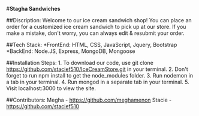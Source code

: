 #**Stagha Sandwiches**

##Discription: 
	Welcome to our ice cream sandwich shop! You can place an order for a customized ice cream sandwich to pick up at our store. If you make a mistake, don't worry, you can always edit & resubmit your order.

##Tech Stack:
	*FrontEnd: HTML, CSS, JavaScript, Jquery, Bootstrap
	*BackEnd:  Node.JS, Express, MongoDB, Mongoose

##Installation Steps: 
	1. To download our code, use git clone https://github.com/stacief510/IceCreamStore.git in your terminal.
	2. Don't forget to run npm install to get the node_modules folder.
	3. Run nodemon in a tab in your terminal.
	4. Run mongod in a separate tab in your terminal.
	5. Visit localhost:3000 to view the site.

##Contributors:
	Megha - https://github.com/meghamenon
	Stacie - https://github.com/stacief510